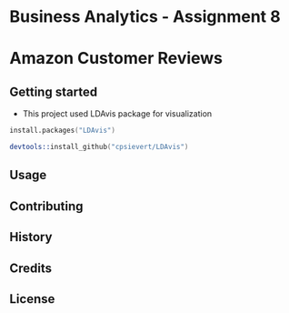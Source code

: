 
# Business Analytics - Assignment 8
# Amazon Customer Reviews

## Getting started
* This project used LDAvis package for visualization

```s
install.packages("LDAvis")
```
```s
devtools::install_github("cpsievert/LDAvis")
```
## Usage

## Contributing

## History

## Credits

## License
